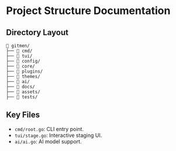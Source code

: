 # Project Structure Documentation

## Directory Layout
```
📁 gitmen/
├── 📁 cmd/
├── 📁 tui/
├── 📁 config/
├── 📁 core/
├── 📁 plugins/
├── 📁 themes/
├── 📁 ai/
├── 📁 docs/
├── 📁 assets/
├── 📁 tests/
```

## Key Files
- `cmd/root.go`: CLI entry point.
- `tui/stage.go`: Interactive staging UI.
- `ai/ai.go`: AI model support.